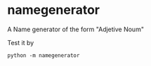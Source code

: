 # namegenerator
A Name generator of the form "Adjetive Noum"

Test it by

    python -m namegenerator
